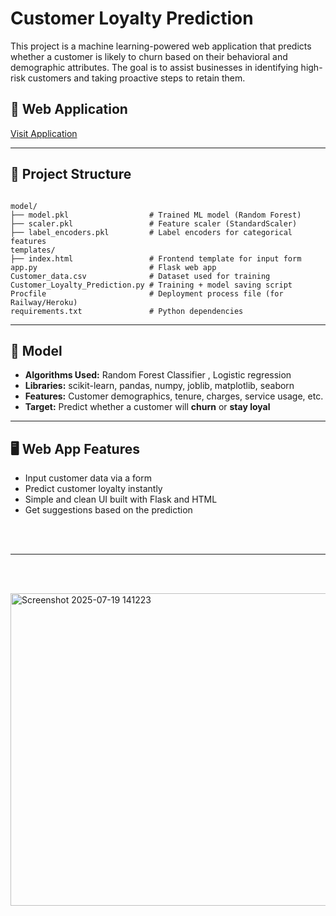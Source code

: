 # Customer Loyalty Prediction 

This project is a machine learning-powered web application that predicts whether a customer is likely to churn based on their behavioral and demographic attributes. The goal is to assist businesses in identifying high-risk customers and taking proactive steps to retain them.

## 🚀 Web Application
[Visit Application](https://customer-loyalty-predictor.up.railway.app/)  


---
## 📂 Project Structure

```

model/
├── model.pkl                  # Trained ML model (Random Forest)
├── scaler.pkl                 # Feature scaler (StandardScaler)
├── label_encoders.pkl         # Label encoders for categorical features
templates/
├── index.html                 # Frontend template for input form
app.py                         # Flask web app
Customer_data.csv              # Dataset used for training
Customer_Loyalty_Prediction.py # Training + model saving script
Procfile                       # Deployment process file (for Railway/Heroku)
requirements.txt               # Python dependencies
```
---

## 🧠 Model

- **Algorithms Used:** Random Forest Classifier , Logistic regression
- **Libraries:** scikit-learn, pandas, numpy, joblib, matplotlib, seaborn
- **Features:** Customer demographics, tenure, charges, service usage, etc.
- **Target:** Predict whether a customer will **churn** or **stay loyal**

---

## 🖥️ Web App Features

- Input customer data via a form
- Predict customer loyalty instantly
- Simple and clean UI built with Flask and HTML
- Get suggestions based on the prediction

<br><br>
___
<br><br>

<img width="746" height="500" alt="Screenshot 2025-07-19 141223" src="https://github.com/user-attachments/assets/b3831052-cbc4-4052-8795-3cfe81c57e53" />
